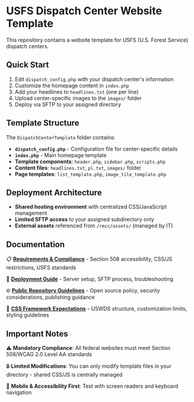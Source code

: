 # USFS Dispatch Center Website Template

This repository contains a website template for USFS (U.S. Forest Service) dispatch centers.

## Quick Start

1. Edit `dispatch_config.php` with your dispatch center's information
2. Customize the homepage content in `index.php`
3. Add your headlines to `headlines.txt` (one per line)
4. Upload center-specific images to the `images/` folder
5. Deploy via SFTP to your assigned directory

## Template Structure

The `DispatchCenterTemplate` folder contains:

- **`dispatch_config.php`** - Configuration file for center-specific details
- **`index.php`** - Main homepage template
- **Template components**: `header.php`, `sidebar.php`, `scripts.php`
- **Content files**: `headlines.txt`, `pl.txt`, `images/` folder
- **Page templates**: `list_template.php`, `image_tile_template.php`

## Deployment Architecture

- **Shared hosting environment** with centralized CSS/JavaScript management
- **Limited SFTP access** to your assigned subdirectory only
- **External assets** referenced from `/rmcc/assets/` (managed by IT)

## Documentation

📋 **[Requirements & Compliance](docs/REQUIREMENTS.md)** - Section 508 accessibility, CSS/JS restrictions, USFS standards

🚀 **[Deployment Guide](docs/DEPLOYMENT.md)** - Server setup, SFTP process, troubleshooting

🌐 **[Public Repository Guidelines](docs/PUBLIC-REPOSITORY.md)** - Open source policy, security considerations, publishing guidance

🎨 **[CSS Framework Expectations](docs/CSS-EXPECTATIONS.md)** - USWDS structure, customization limits, styling guidelines

## Important Notes

⚠️ **Mandatory Compliance**: All federal websites must meet Section 508/WCAG 2.0 Level AA standards

🔒 **Limited Modifications**: You can only modify template files in your directory - shared CSS/JS is centrally managed

📱 **Mobile & Accessibility First**: Test with screen readers and keyboard navigation